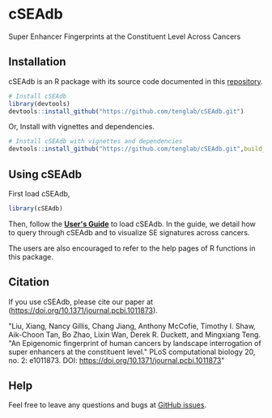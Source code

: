 # cSEAdb
Super Enhancer Fingerprints at the Constituent Level Across Cancers


## Installation

cSEAdb is an R package with its source code documented in this [repository](https://github.com/tenglab/cSEAdb).


```R
# Install cSEAdb
library(devtools)
devtools::install_github("https://github.com/tenglab/cSEAdb.git")
```

Or, Install with vignettes and dependencies.

```R
# Install cSEAdb with vignettes and dependencies
devtools::install_github("https://github.com/tenglab/cSEAdb.git",build_vignettes = TRUE)
```

## Using cSEAdb
First load cSEAdb,
```R
library(cSEAdb)
```
Then, follow the [**User's Guide**](https://github.com/tenglab/cSEAdb/blob/master/vignettes/cSEAdb.html) 
to load cSEAdb. In the guide, we detail how to query through cSEAdb
and to visualize SE signatures across cancers.

The users are also encouraged to refer to the help pages of R functions in this package. 
## Citation
If you use cSEAdb, please cite our paper at (https://doi.org/10.1371/journal.pcbi.1011873).

"Liu, Xiang, Nancy Gillis, Chang Jiang, Anthony McCofie, Timothy I. Shaw, Aik-Choon Tan, Bo Zhao, Lixin Wan, Derek R. Duckett, and Mingxiang Teng. "An Epigenomic fingerprint of human cancers by landscape interrogation of super enhancers at the constituent level." PLoS computational biology 20, no. 2: e1011873. DOI: https://doi.org/10.1371/journal.pcbi.1011873"
## Help
Feel free to leave any questions and bugs at [GitHub issues](https://github.com/tenglab/cSEAdb/issues).
